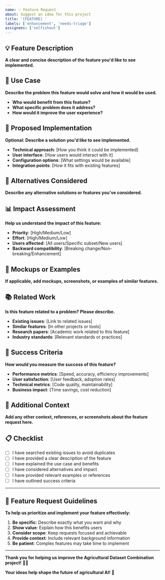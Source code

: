 ```yaml
---
name: 💡 Feature Request
about: Suggest an idea for this project
title: '[FEATURE] '
labels: ['enhancement', 'needs-triage']
assignees: ['selfishout']
---
```


## 💡 Feature Description

**A clear and concise description of the feature you'd like to see implemented.**

## 🎯 Use Case

**Describe the problem this feature would solve and how it would be used.**

- **Who would benefit from this feature?**
- **What specific problem does it address?**
- **How would it improve the user experience?**

## 🔧 Proposed Implementation

**Optional: Describe a solution you'd like to see implemented.**

- **Technical approach**: [How you think it could be implemented]
- **User interface**: [How users would interact with it]
- **Configuration options**: [What settings would be available]
- **Integration points**: [How it fits with existing features]

## 🔄 Alternatives Considered

**Describe any alternative solutions or features you've considered.**

## 📊 Impact Assessment

**Help us understand the impact of this feature:**

- **Priority**: [High/Medium/Low]
- **Effort**: [High/Medium/Low]
- **Users affected**: [All users/Specific subset/New users]
- **Backward compatibility**: [Breaking change/Non-breaking/Enhancement]

## 🎨 Mockups or Examples

**If applicable, add mockups, screenshots, or examples of similar features.**

## 📚 Related Work

**Is this feature related to a problem? Please describe.**

- **Existing issues**: [Link to related issues]
- **Similar features**: [In other projects or tools]
- **Research papers**: [Academic work related to this feature]
- **Industry standards**: [Relevant standards or practices]

## 🚀 Success Criteria

**How would you measure the success of this feature?**

- **Performance metrics**: [Speed, accuracy, efficiency improvements]
- **User satisfaction**: [User feedback, adoption rates]
- **Technical metrics**: [Code quality, maintainability]
- **Business impact**: [Time savings, cost reduction]

## 🔗 Additional Context

**Add any other context, references, or screenshots about the feature request here.**

## 📋 Checklist

- [ ] I have searched existing issues to avoid duplicates
- [ ] I have provided a clear description of the feature
- [ ] I have explained the use case and benefits
- [ ] I have considered alternatives and impact
- [ ] I have provided relevant examples or references
- [ ] I have outlined success criteria

---

## 🌟 Feature Request Guidelines

**To help us prioritize and implement your feature effectively:**

1. **Be specific**: Describe exactly what you want and why
2. **Show value**: Explain how this benefits users
3. **Consider scope**: Keep requests focused and achievable
4. **Provide context**: Include relevant background information
5. **Be patient**: Complex features may take time to implement

---

**Thank you for helping us improve the Agricultural Dataset Combination project!** 🌾🤖

**Your ideas help shape the future of agricultural AI!** 🚀
